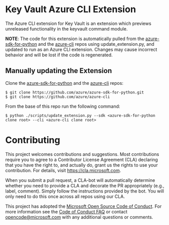 #  Key Vault Azure CLI Extension

The Azure CLI extension for Key Vault is an extension which previews unreleased functionality in the keyvault command module.

__NOTE__: The code for this extension is automatically pulled from the [azure-sdk-for-python](https://github.com/azure/azure-sdk-for-python) and the [azure-cli](https://github.com/azure/azure-cli) repos using update_extension.py, and updated to run as an Azure CLI extension.  Changes may cause incorrect behavior and will be lost if the code is regenerated.

## Manually updating the Extension

Clone the [azure-sdk-for-python](https://github.com/azure/azure-sdk-for-python) and the [azure-cli](https://github.com/azure/azure-cli) repos:

    $ git clone https://github.com/azure/azure-sdk-for-python.git
    $ git clone https://github.com/azure/azure-cli

From the base of this repo run the following command:

    $ python ./scripts/update_extension.py --sdk <azure-sdk-for-python clone root> --cli <azure-cli clone root>

# Contributing

This project welcomes contributions and suggestions.  Most contributions require you to agree to a
Contributor License Agreement (CLA) declaring that you have the right to, and actually do, grant us
the rights to use your contribution. For details, visit https://cla.microsoft.com.

When you submit a pull request, a CLA-bot will automatically determine whether you need to provide
a CLA and decorate the PR appropriately (e.g., label, comment). Simply follow the instructions
provided by the bot. You will only need to do this once across all repos using our CLA.

This project has adopted the [Microsoft Open Source Code of Conduct](https://opensource.microsoft.com/codeofconduct/).
For more information see the [Code of Conduct FAQ](https://opensource.microsoft.com/codeofconduct/faq/) or
contact [opencode@microsoft.com](mailto:opencode@microsoft.com) with any additional questions or comments.
